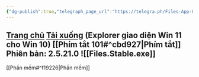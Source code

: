 ```yaml
---
{"dg-publish":true,"telegraph_page_url":"https://telegra.ph/Files-App-08-09","telegraph_page_path":"Files-App-08-09","permalink":"/files-app/","dgPassFrontmatter":true}
---
```


[Trang chủ](https://files.community/)
[Tải xuống](https://files.community/download)
(Explorer giao diện Win 11 cho Win 10)
[[Phím tắt 101#^cbd927\|Phím tắt]]
Phiên bản: 2.5.21.0 
![[Files.Stable.exe]]
---
[[Phần mềm#^f19226\|Phần mềm]]